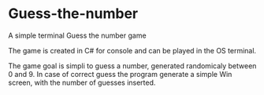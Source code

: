 # Guess-the-number
A simple terminal Guess the number game

The game is created in C# for console and can be played in the OS terminal.

The game goal is simpli to guess a number, generated randomicaly between 0 and 9.
In case of correct guess the program generate a simple Win screen, with the number of guesses inserted.
